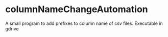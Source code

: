# columnNameChangeAutomation
A small program to add prefixes to column name of csv files.
Executable in gdrive
